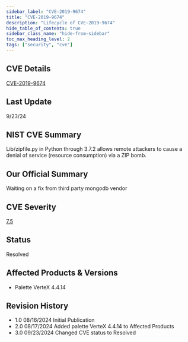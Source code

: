 ```yaml
---
sidebar_label: "CVE-2019-9674"
title: "CVE-2019-9674"
description: "Lifecycle of CVE-2019-9674"
hide_table_of_contents: true
sidebar_class_name: "hide-from-sidebar"
toc_max_heading_level: 2
tags: ["security", "cve"]
---
```


## CVE Details

[CVE-2019-9674](https://nvd.nist.gov/vuln/detail/CVE-2019-9674)

## Last Update

9/23/24

## NIST CVE Summary

Lib/zipfile.py in Python through 3.7.2 allows remote attackers to cause a denial of service (resource consumption) via a
ZIP bomb.

## Our Official Summary

Waiting on a fix from third party mongodb vendor

## CVE Severity

[7.5](https://nvd.nist.gov/vuln/detail/CVE-2019-9674)

## Status

Resolved

## Affected Products & Versions

- Palette VerteX 4.4.14

## Revision History

- 1.0 08/16/2024 Initial Publication
- 2.0 08/17/2024 Added palette VerteX 4.4.14 to Affected Products
- 3.0 09/23/2024 Changed CVE status to Resolved
